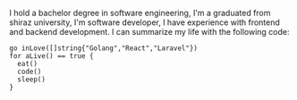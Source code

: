 I hold a bachelor degree in software engineering, I'm a graduated from shiraz university, I'm software developer,
I have experience with frontend and backend development. I can summarize my life with the following code:
```golang
go inLove([]string{"Golang","React","Laravel"})
for aLive() == true {
  eat()
  code()
  sleep()
}
```
